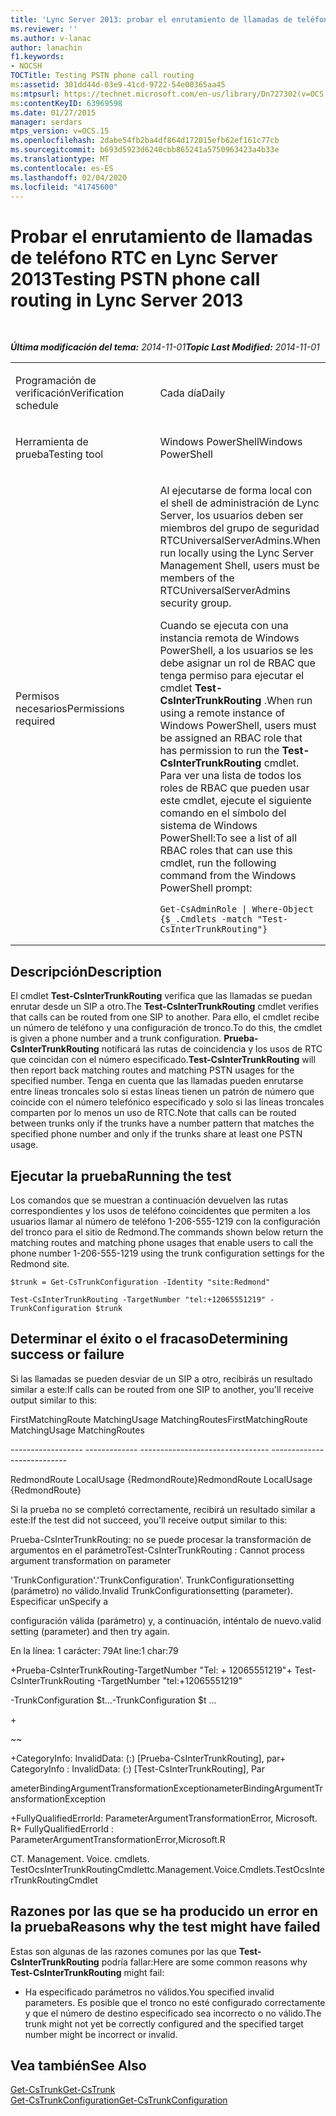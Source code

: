 ```yaml
---
title: 'Lync Server 2013: probar el enrutamiento de llamadas de teléfono RTC'
ms.reviewer: ''
ms.author: v-lanac
author: lanachin
f1.keywords:
- NOCSH
TOCTitle: Testing PSTN phone call routing
ms:assetid: 301dd44d-03e9-41cd-9722-54e00365aa45
ms:mtpsurl: https://technet.microsoft.com/en-us/library/Dn727302(v=OCS.15)
ms:contentKeyID: 63969598
ms.date: 01/27/2015
manager: serdars
mtps_version: v=OCS.15
ms.openlocfilehash: 2dabe54fb2ba4df864d172015efb62ef161c77cb
ms.sourcegitcommit: b693d5923d6240cbb865241a5750963423a4b33e
ms.translationtype: MT
ms.contentlocale: es-ES
ms.lasthandoff: 02/04/2020
ms.locfileid: "41745600"
---
```

<div data-xmlns="http://www.w3.org/1999/xhtml">

<div class="topic" data-xmlns="http://www.w3.org/1999/xhtml" data-msxsl="urn:schemas-microsoft-com:xslt" data-cs="http://msdn.microsoft.com/en-us/">

<div data-asp="http://msdn2.microsoft.com/asp">

# <a name="testing-pstn-phone-call-routing-in-lync-server-2013"></a><span data-ttu-id="a3baf-102">Probar el enrutamiento de llamadas de teléfono RTC en Lync Server 2013</span><span class="sxs-lookup"><span data-stu-id="a3baf-102">Testing PSTN phone call routing in Lync Server 2013</span></span>

</div>

<div id="mainSection">

<div id="mainBody">

<span> </span>

<span data-ttu-id="a3baf-103">_**Última modificación del tema:** 2014-11-01_</span><span class="sxs-lookup"><span data-stu-id="a3baf-103">_**Topic Last Modified:** 2014-11-01_</span></span>


<table>
<colgroup>
<col style="width: 50%" />
<col style="width: 50%" />
</colgroup>
<tbody>
<tr class="odd">
<td><p><span data-ttu-id="a3baf-104">Programación de verificación</span><span class="sxs-lookup"><span data-stu-id="a3baf-104">Verification schedule</span></span></p></td>
<td><p><span data-ttu-id="a3baf-105">Cada día</span><span class="sxs-lookup"><span data-stu-id="a3baf-105">Daily</span></span></p></td>
</tr>
<tr class="even">
<td><p><span data-ttu-id="a3baf-106">Herramienta de prueba</span><span class="sxs-lookup"><span data-stu-id="a3baf-106">Testing tool</span></span></p></td>
<td><p><span data-ttu-id="a3baf-107">Windows PowerShell</span><span class="sxs-lookup"><span data-stu-id="a3baf-107">Windows PowerShell</span></span></p></td>
</tr>
<tr class="odd">
<td><p><span data-ttu-id="a3baf-108">Permisos necesarios</span><span class="sxs-lookup"><span data-stu-id="a3baf-108">Permissions required</span></span></p></td>
<td><p><span data-ttu-id="a3baf-109">Al ejecutarse de forma local con el shell de administración de Lync Server, los usuarios deben ser miembros del grupo de seguridad RTCUniversalServerAdmins.</span><span class="sxs-lookup"><span data-stu-id="a3baf-109">When run locally using the Lync Server Management Shell, users must be members of the RTCUniversalServerAdmins security group.</span></span></p>
<p><span data-ttu-id="a3baf-110">Cuando se ejecuta con una instancia remota de Windows PowerShell, a los usuarios se les debe asignar un rol de RBAC que tenga permiso para ejecutar el cmdlet <strong>Test-CsInterTrunkRouting</strong> .</span><span class="sxs-lookup"><span data-stu-id="a3baf-110">When run using a remote instance of Windows PowerShell, users must be assigned an RBAC role that has permission to run the <strong>Test-CsInterTrunkRouting</strong> cmdlet.</span></span> <span data-ttu-id="a3baf-111">Para ver una lista de todos los roles de RBAC que pueden usar este cmdlet, ejecute el siguiente comando en el símbolo del sistema de Windows PowerShell:</span><span class="sxs-lookup"><span data-stu-id="a3baf-111">To see a list of all RBAC roles that can use this cmdlet, run the following command from the Windows PowerShell prompt:</span></span></p>
<pre><code>Get-CsAdminRole | Where-Object {$_.Cmdlets -match &quot;Test-CsInterTrunkRouting&quot;}</code></pre></td>
</tr>
</tbody>
</table>


<div>

## <a name="description"></a><span data-ttu-id="a3baf-112">Descripción</span><span class="sxs-lookup"><span data-stu-id="a3baf-112">Description</span></span>

<span data-ttu-id="a3baf-113">El cmdlet **Test-CsInterTrunkRouting** verifica que las llamadas se puedan enrutar desde un SIP a otro.</span><span class="sxs-lookup"><span data-stu-id="a3baf-113">The **Test-CsInterTrunkRouting** cmdlet verifies that calls can be routed from one SIP to another.</span></span> <span data-ttu-id="a3baf-114">Para ello, el cmdlet recibe un número de teléfono y una configuración de tronco.</span><span class="sxs-lookup"><span data-stu-id="a3baf-114">To do this, the cmdlet is given a phone number and a trunk configuration.</span></span> <span data-ttu-id="a3baf-115">**Prueba-CsInterTrunkRouting** notificará las rutas de coincidencia y los usos de RTC que coincidan con el número especificado.</span><span class="sxs-lookup"><span data-stu-id="a3baf-115">**Test-CsInterTrunkRouting** will then report back matching routes and matching PSTN usages for the specified number.</span></span> <span data-ttu-id="a3baf-116">Tenga en cuenta que las llamadas pueden enrutarse entre líneas troncales solo si estas líneas tienen un patrón de número que coincide con el número telefónico especificado y solo si las líneas troncales comparten por lo menos un uso de RTC.</span><span class="sxs-lookup"><span data-stu-id="a3baf-116">Note that calls can be routed between trunks only if the trunks have a number pattern that matches the specified phone number and only if the trunks share at least one PSTN usage.</span></span>

</div>

<div>

## <a name="running-the-test"></a><span data-ttu-id="a3baf-117">Ejecutar la prueba</span><span class="sxs-lookup"><span data-stu-id="a3baf-117">Running the test</span></span>

<span data-ttu-id="a3baf-118">Los comandos que se muestran a continuación devuelven las rutas correspondientes y los usos de teléfono coincidentes que permiten a los usuarios llamar al número de teléfono 1-206-555-1219 con la configuración del tronco para el sitio de Redmond.</span><span class="sxs-lookup"><span data-stu-id="a3baf-118">The commands shown below return the matching routes and matching phone usages that enable users to call the phone number 1-206-555-1219 using the trunk configuration settings for the Redmond site.</span></span>

    $trunk = Get-CsTrunkConfiguration -Identity "site:Redmond"
    
    Test-CsInterTrunkRouting -TargetNumber "tel:+12065551219" -TrunkConfiguration $trunk

</div>

<div>

## <a name="determining-success-or-failure"></a><span data-ttu-id="a3baf-119">Determinar el éxito o el fracaso</span><span class="sxs-lookup"><span data-stu-id="a3baf-119">Determining success or failure</span></span>

<span data-ttu-id="a3baf-120">Si las llamadas se pueden desviar de un SIP a otro, recibirás un resultado similar a este:</span><span class="sxs-lookup"><span data-stu-id="a3baf-120">If calls can be routed from one SIP to another, you'll receive output similar to this:</span></span>

<span data-ttu-id="a3baf-121">FirstMatchingRoute MatchingUsage MatchingRoutes</span><span class="sxs-lookup"><span data-stu-id="a3baf-121">FirstMatchingRoute MatchingUsage MatchingRoutes</span></span>

<span data-ttu-id="a3baf-122">\------------------ ------------- --------------</span><span class="sxs-lookup"><span data-stu-id="a3baf-122">\------------------ ------------- --------------</span></span>

<span data-ttu-id="a3baf-123">RedmondRoute LocalUsage {RedmondRoute}</span><span class="sxs-lookup"><span data-stu-id="a3baf-123">RedmondRoute LocalUsage {RedmondRoute}</span></span>

<span data-ttu-id="a3baf-124">Si la prueba no se completó correctamente, recibirá un resultado similar a este:</span><span class="sxs-lookup"><span data-stu-id="a3baf-124">If the test did not succeed, you'll receive output similar to this:</span></span>

<span data-ttu-id="a3baf-125">Prueba-CsInterTrunkRouting: no se puede procesar la transformación de argumentos en el parámetro</span><span class="sxs-lookup"><span data-stu-id="a3baf-125">Test-CsInterTrunkRouting : Cannot process argument transformation on parameter</span></span>

<span data-ttu-id="a3baf-126">'TrunkConfiguration'.</span><span class="sxs-lookup"><span data-stu-id="a3baf-126">'TrunkConfiguration'.</span></span> <span data-ttu-id="a3baf-127">TrunkConfigurationsetting (parámetro) no válido.</span><span class="sxs-lookup"><span data-stu-id="a3baf-127">Invalid TrunkConfigurationsetting (parameter).</span></span> <span data-ttu-id="a3baf-128">Especificar un</span><span class="sxs-lookup"><span data-stu-id="a3baf-128">Specify a</span></span>

<span data-ttu-id="a3baf-129">configuración válida (parámetro) y, a continuación, inténtalo de nuevo.</span><span class="sxs-lookup"><span data-stu-id="a3baf-129">valid setting (parameter) and then try again.</span></span>

<span data-ttu-id="a3baf-130">En la línea: 1 carácter: 79</span><span class="sxs-lookup"><span data-stu-id="a3baf-130">At line:1 char:79</span></span>

<span data-ttu-id="a3baf-131">\+Prueba-CsInterTrunkRouting-TargetNumber "Tel: + 12065551219"</span><span class="sxs-lookup"><span data-stu-id="a3baf-131">\+ Test-CsInterTrunkRouting -TargetNumber "tel:+12065551219"</span></span>

<span data-ttu-id="a3baf-132">\-TrunkConfiguration $t...</span><span class="sxs-lookup"><span data-stu-id="a3baf-132">\-TrunkConfiguration $t ...</span></span>

\+

~~

<span data-ttu-id="a3baf-133">\+CategoryInfo: InvalidData: (:) \[Prueba-CsInterTrunkRouting\], par</span><span class="sxs-lookup"><span data-stu-id="a3baf-133">\+ CategoryInfo : InvalidData: (:) \[Test-CsInterTrunkRouting\], Par</span></span>

<span data-ttu-id="a3baf-134">ameterBindingArgumentTransformationException</span><span class="sxs-lookup"><span data-stu-id="a3baf-134">ameterBindingArgumentTransformationException</span></span>

<span data-ttu-id="a3baf-135">\+FullyQualifiedErrorId: ParameterArgumentTransformationError, Microsoft. R</span><span class="sxs-lookup"><span data-stu-id="a3baf-135">\+ FullyQualifiedErrorId : ParameterArgumentTransformationError,Microsoft.R</span></span>

<span data-ttu-id="a3baf-136">CT. Management. Voice. cmdlets. TestOcsInterTrunkRoutingCmdlet</span><span class="sxs-lookup"><span data-stu-id="a3baf-136">tc.Management.Voice.Cmdlets.TestOcsInterTrunkRoutingCmdlet</span></span>

</div>

<div>

## <a name="reasons-why-the-test-might-have-failed"></a><span data-ttu-id="a3baf-137">Razones por las que se ha producido un error en la prueba</span><span class="sxs-lookup"><span data-stu-id="a3baf-137">Reasons why the test might have failed</span></span>

<span data-ttu-id="a3baf-138">Estas son algunas de las razones comunes por las que **Test-CsInterTrunkRouting** podría fallar:</span><span class="sxs-lookup"><span data-stu-id="a3baf-138">Here are some common reasons why **Test-CsInterTrunkRouting** might fail:</span></span>

  - <span data-ttu-id="a3baf-139">Ha especificado parámetros no válidos.</span><span class="sxs-lookup"><span data-stu-id="a3baf-139">You specified invalid parameters.</span></span> <span data-ttu-id="a3baf-140">Es posible que el tronco no esté configurado correctamente y que el número de destino especificado sea incorrecto o no válido.</span><span class="sxs-lookup"><span data-stu-id="a3baf-140">The trunk might not yet be correctly configured and the specified target number might be incorrect or invalid.</span></span>

</div>

<div>

## <a name="see-also"></a><span data-ttu-id="a3baf-141">Vea también</span><span class="sxs-lookup"><span data-stu-id="a3baf-141">See Also</span></span>


[<span data-ttu-id="a3baf-142">Get-CsTrunk</span><span class="sxs-lookup"><span data-stu-id="a3baf-142">Get-CsTrunk</span></span>](https://docs.microsoft.com/powershell/module/skype/Get-CsTrunk)  
[<span data-ttu-id="a3baf-143">Get-CsTrunkConfiguration</span><span class="sxs-lookup"><span data-stu-id="a3baf-143">Get-CsTrunkConfiguration</span></span>](https://docs.microsoft.com/powershell/module/skype/Get-CsTrunkConfiguration)  
  

</div>

</div>

<span> </span>

</div>

</div>

</div>

